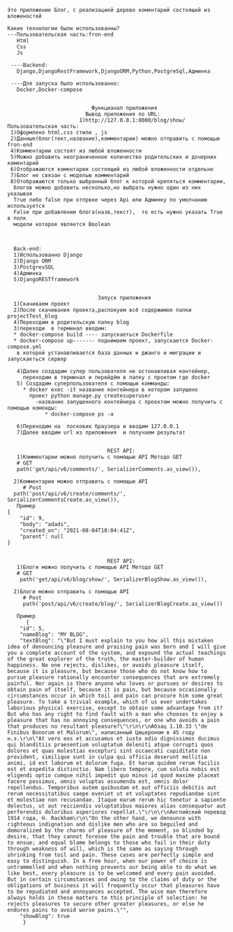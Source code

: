     Это приложение Блог, с реализацией дерево коментарий состоящий из вложеностей

    Какие технологии были использованны?
    ---Пользовательская часть:fron-end
       Html
       Css
       Js

     ----Backend:
       Django,DjangoRestFramework,DjangoORM,Python,PostgreSql,Админка

     ----Для запуска было использованно:
       Docker,Docker-compose
 

                               Функцианал приложения
                             Вывод приложения по URL:
                           1)http://127.0.0.1:8000/blog/show/
    Пользовательская часть:
     1)Оформлено html,css стили , js
     2)Данные(блог(тект,название),комментарии) можно отправить с помощью fron-end
     4)Комментарии состоят из любой вложенности
     5)Можно добавить неограниченное количество родительских и дочерних коментарий
     6)Отображаются коментарии состоящий из любой вложенности отдельно
     7)Блог не связан с моделью комментарий
     8)Отображаются только выбранный блог к которой крепяться комментарии,
      блогов можно добавить несколько,но выбрать нужно один из них указывая
      True либо false при отпрвке через Api или Админку по умолчанию используется
      False при добавлении блога(назв,текст),  то есть нужно указать True в полк
      модели которое является Boolean


      
      Back-end:
      1)Использованно Django 
      2)Django ORM
      3)PostgresSQL
      4)Админка
      5)DjangoRESTframework
                                 

                                 Запуск приложения
      1)Скачиваем проект
      2)После скачивания проекта,распокуем всё содержимое папки projectTest_blog
      4)Переходим в родительскую папку blog
      3)переходи  в терминал вводим:
      * docker-compose build ---- запускаеться Dockerfile
      * docker-compose up------- поднимаем проект, запускается Docker-compose.yml
       в которой устанавливается база данных и джанго и миграции и запускаеться сервер

       4)Далее создадим супер пользователя не остонавливая контейнер, 
         переходим в терминал и перейдём в папку с проетом где docker 
       5) Создадим суперпользователя с помощью комманды:
         * docker exec -it название контейнера в котором запущено
           проект python manage.py createsuperuser
             -название запущенного контейнера с проектом можно получить с помощью комонды:
                * docker-compose ps -a
          
       6)Переходим на  посковик браузера и вводим 127.0.0.1 
       7)Далее вводим url из приложения  и получаем результат


                                    REST API:
       1)Комментарии можно получить с помощью API Методо GET
       # GET
       path('get/api/v6/comments/', SerializerComments.as_view()),

      2)Комментарии можно отправить с помощью API
         # Post
      path('post/api/v6/create/comments/', SerializerCommentsCreate.as_view()),
       Пример
    {
        "id": 9,
        "body": "adads",
        "created_on": "2021-08-04T18:04:41Z",
        "parent": null
    }


                                    REST API:
       1)Блоги можно получить с помощью API Методо GET
       # GET
        path('get/api/v6/blog/show/', SerializerBlogShow.as_view()),

      2)Блоги можно отправить с помощью API
         # Post
         path('post/api/v6/create/blog/', SerializerBlogCreate.as_view())

       Пример
          {
        "id": 5,
        "nameBlog": "MY BLOG",
        "textBlog": "\"But I must explain to you how all this mistaken idea of denouncing pleasure and praising pain was born and I will give you a complete account of the system, and expound the actual teachings of the great explorer of the truth, the master-builder of human happiness. No one rejects, dislikes, or avoids pleasure itself, because it is pleasure, but because those who do not know how to pursue pleasure rationally encounter consequences that are extremely painful. Nor again is there anyone who loves or pursues or desires to obtain pain of itself, because it is pain, but because occasionally circumstances occur in which toil and pain can procure him some great pleasure. To take a trivial example, which of us ever undertakes laborious physical exercise, except to obtain some advantage from it? But who has any right to find fault with a man who chooses to enjoy a pleasure that has no annoying consequences, or one who avoids a pain that produces no resultant pleasure?\"\r\n\r\nАбзац 1.10.33 \"de Finibus Bonorum et Malorum\", написанный Цицероном в 45 году н.э.\r\n\"At vero eos et accusamus et iusto odio dignissimos ducimus qui blanditiis praesentium voluptatum deleniti atque corrupti quos dolores et quas molestias excepturi sint occaecati cupiditate non provident, similique sunt in culpa qui officia deserunt mollitia animi, id est laborum et dolorum fuga. Et harum quidem rerum facilis est et expedita distinctio. Nam libero tempore, cum soluta nobis est eligendi optio cumque nihil impedit quo minus id quod maxime placeat facere possimus, omnis voluptas assumenda est, omnis dolor repellendus. Temporibus autem quibusdam et aut officiis debitis aut rerum necessitatibus saepe eveniet ut et voluptates repudiandae sint et molestiae non recusandae. Itaque earum rerum hic tenetur a sapiente delectus, ut aut reiciendis voluptatibus maiores alias consequatur aut perferendis doloribus asperiores repellat.\"\r\n\r\nАнглийский перевод 1914 года, H. Rackham\r\n\"On the other hand, we denounce with righteous indignation and dislike men who are so beguiled and demoralized by the charms of pleasure of the moment, so blinded by desire, that they cannot foresee the pain and trouble that are bound to ensue; and equal blame belongs to those who fail in their duty through weakness of will, which is the same as saying through shrinking from toil and pain. These cases are perfectly simple and easy to distinguish. In a free hour, when our power of choice is untrammelled and when nothing prevents our being able to do what we like best, every pleasure is to be welcomed and every pain avoided. But in certain circumstances and owing to the claims of duty or the obligations of business it will frequently occur that pleasures have to be repudiated and annoyances accepted. The wise man therefore always holds in these matters to this principle of selection: he rejects pleasures to secure other greater pleasures, or else he endures pains to avoid worse pains.\"",
        "showBlog": true
         }
      
                                  